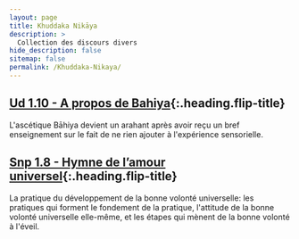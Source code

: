 ```yaml
---
layout: page
title: Khuddaka Nikāya
description: >
  Collection des discours divers
hide_description: false
sitemap: false
permalink: /Khuddaka-Nikaya/
---
```


## [Ud 1.10 - A propos de Bahiya](/Khuddaka-Nikaya/Ud1.10){:.heading.flip-title}

L'ascétique Bāhiya devient un arahant après avoir reçu un bref enseignement sur le fait de ne rien ajouter à l'expérience sensorielle.

## [Snp 1.8 - Hymne de l’amour universel](/Khuddaka-Nikaya/Snp1.8){:.heading.flip-title}
 
La pratique du développement de la bonne volonté universelle: les pratiques qui forment le fondement de la pratique, l'attitude de la bonne volonté universelle elle-même, et les étapes qui mènent de la bonne volonté à l'éveil.


